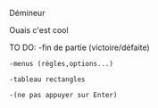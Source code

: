 Démineur

Ouais c'est cool

TO DO:
	-fin de partie (victoire/défaite)
	
	-menus (règles,options...)
	
	-tableau rectangles
	
	-(ne pas appuyer sur Enter)
